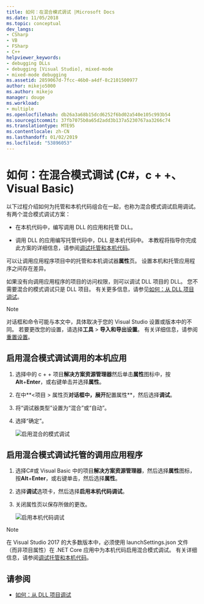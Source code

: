 ```yaml
---
title: 如何：在混合模式调试 |Microsoft Docs
ms.date: 11/05/2018
ms.topic: conceptual
dev_langs:
- CSharp
- VB
- FSharp
- C++
helpviewer_keywords:
- debugging DLLs
- debugging [Visual Studio], mixed-mode
- mixed-mode debugging
ms.assetid: 2859067d-7fcc-46b0-a4df-8c2101500977
author: mikejo5000
ms.author: mikejo
manager: douge
ms.workload:
- multiple
ms.openlocfilehash: db26a3a68b15dcd6252f6bd02a540e105c993b54
ms.sourcegitcommit: 37fb7075b0a65d2add3b137a5230767aa3266c74
ms.translationtype: MTE95
ms.contentlocale: zh-CN
ms.lasthandoff: 01/02/2019
ms.locfileid: "53896053"
---
```

# <a name="how-to-debug-in-mixed-mode-c-c-visual-basic"></a>如何：在混合模式调试 (C#，c + +、 Visual Basic)

以下过程介绍如何为托管和本机代码组合在一起，也称为混合模式调试启用调试。 有两个混合模式调试方案：

- 在本机代码中，编写调用 DLL 的应用和托管 DLL。

- 调用 DLL 的应用编写托管代码中，DLL 是本机代码中。 本教程将指导你完成此方案的详细信息，请参阅[调试托管和本机代码](../debugger/how-to-debug-managed-and-native-code.md)。

可以让调用应用程序项目中的托管和本机调试器**属性**页。 设置本机和托管应用程序之间存在差异。

如果没有向调用应用程序的项目的访问权限，则可以调试 DLL 项目的 DLL。 您不需要混合的模式调试只是 DLL 项目。 有关更多信息，请参见[如何：从 DLL 项目调试](../debugger/how-to-debug-from-a-dll-project.md)。

> [!NOTE]
> 对话框和命令可能与本文中，具体取决于您的 Visual Studio 设置或版本中的不同。 若要更改您的设置，请选择**工具** > **导入和导出设置**。 有关详细信息，请参阅[重置设置](../ide/environment-settings.md#reset-settings)。

## <a name="enable-mixed-mode-debugging-for-a-native-calling-app"></a>启用混合模式调试调用的本机应用

1. 选择中的 c + + 项目**解决方案资源管理器**然后单击**属性**图标中，按**Alt**+**Enter**，或右键单击并选择**属性**。

1. 在中**\<项目 > 属性页**对话框中，展开**配置属性**，然后选择**调试**。

1. 将“调试器类型”设置为“混合”或“自动”。

1. 选择“确定”。

   ![启用混合的模式调试](../debugger/media/dbg-mixed-mode-from-native.png "启用混合的模式调试")

## <a name="enable-mixed-mode-debugging-for-a-managed-calling-app"></a>启用混合模式调试托管的调用应用程序

1. 选择C#或 Visual Basic 中的项目**解决方案资源管理器**，然后选择**属性**图标，按**Alt**+**Enter**，或右键单击，然后选择**属性**。

1. 选择**调试**选项卡，然后选择**启用本机代码调试**。

1. 关闭属性页以保存所做的更改。

   ![启用本机代码调试](../debugger/media/dbg-mixed-mode-from-csharp.png "启用本机代码调试")

> [!NOTE]
> 在 Visual Studio 2017 的大多数版本中，必须使用 launchSettings.json 文件（而非项目属性）在 .NET Core 应用中为本机代码启用混合模式调试。 有关详细信息，请参阅[调试托管和本机代码](../debugger/how-to-debug-managed-and-native-code.md)。

## <a name="see-also"></a>请参阅

- [如何：从 DLL 项目调试](../debugger/how-to-debug-from-a-dll-project.md)